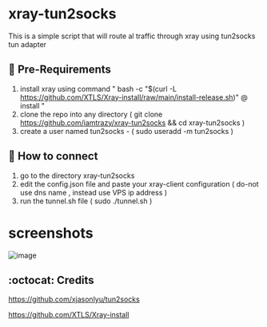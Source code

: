 # xray-tun2socks
This is a simple script that will route al traffic through xray  using tun2socks tun adapter


## :book: Pre-Requirements

1) install xray using command " bash -c "$(curl -L https://github.com/XTLS/Xray-install/raw/main/install-release.sh)" @ install "
2) clone the repo into any directory ( git clone https://github.com/iamtrazy/xray-tun2socks && cd xray-tun2socks )
3) create a user named tun2socks - ( sudo useradd -m tun2socks )

## :book: How to connect

1) go to the directory xray-tun2socks
2) edit the config.json file and paste your xray-client configuration ( do-not use dns name , instead use VPS ip address )
3) run the tunnel.sh file ( sudo ./tunnel.sh )

# screenshots 

![image](https://telegra.ph/file/cae3930426c4a3a4d56b0.jpg)


## :octocat: Credits

https://github.com/xjasonlyu/tun2socks

https://github.com/XTLS/Xray-install
